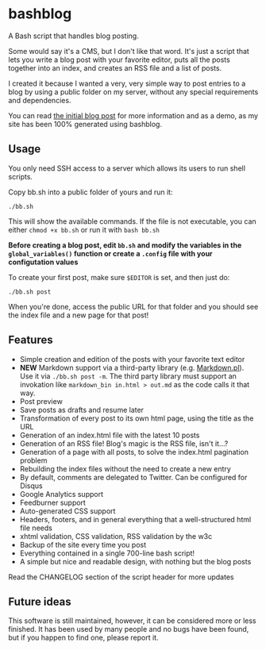 bashblog
========

A Bash script that handles blog posting.

Some would say it's a CMS, but I don't like that word. It's just a script that lets you write a blog post with your favorite editor, puts all the posts together into an index, and creates an RSS file and a list of posts.

I created it because I wanted a very, very simple way to post entries to a blog by using a public folder on my server, without any special requirements and dependencies.

You can read [the initial blog post](http://mmb.pcb.ub.es/~carlesfe/blog/creating-a-simple-blog-system-with-a-500-line-bash-script.html) for more information and as a demo, as my site has been 100% generated using bashblog.

Usage
-----

You only need SSH access to a server which allows its users to run shell scripts.

Copy bb.sh into a public folder of yours and run it:

    ./bb.sh

This will show the available commands. If the file is not executable, you can either `chmod +x bb.sh`
or run it with `bash bb.sh`

**Before creating a blog post, edit `bb.sh` and modify the variables in the `global_variables()` function or create a `.config` file with your configutation values**

To create your first post, make sure `$EDITOR` is set, and then just do:

    ./bb.sh post

When you're done, access the public URL for that folder and you should see the index
file and a new page for that post!

Features
--------

- Simple creation and edition of the posts with your favorite text editor
- **NEW** Markdown support via a third-party library (e.g. 
  [Markdown.pl](http://daringfireball.net/projects/markdown/)). Use
  it via `./bb.sh post -m`. The third party library must support an invokation
  like `markdown_bin in.html > out.md` as the code calls it that way.
- Post preview
- Save posts as drafts and resume later
- Transformation of every post to its own html page, using the title as the URL
- Generation of an index.html file with the latest 10 posts
- Generation of an RSS file! Blog's magic is the RSS file, isn't it...?
- Generation of a page with all posts, to solve the index.html pagination problem
- Rebuilding the index files without the need to create a new entry
- By default, comments are delegated to Twitter. Can be configured for Disqus 
- Google Analytics support
- Feedburner support
- Auto-generated CSS support
- Headers, footers, and in general everything that a well-structured html file needs
- xhtml validation, CSS validation, RSS validation by the w3c
- Backup of the site every time you post
- Everything contained in a single 700-line bash script!
- A simple but nice and readable design, with nothing but the blog posts

Read the CHANGELOG section of the script header for more updates

Future ideas
------------

This software is still maintained, however, it can be considered more or less finished. 
It has been used by many people and no bugs have been found, but if you happen to find one,
please report it.
